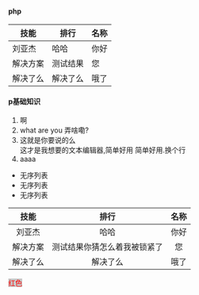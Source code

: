 #### php
| 技能     | 排行     | 名称 |
| -------- | -------- | ---- |
| 刘亚杰   | 哈哈     | 你好 |
| 解决方案 | 测试结果 | 您   |
| 解决了么 | 解决了么 | 哦了 |

#### p基础知识
1. 啊
2. what are you 弄啥嘞?
3. 这就是你要说的么<br/>这才是我想要的文本编辑器,简单好用
简单好用.换个行
4. aaaa
* 无序列表
* 无序列表
* 无序列表

| 技能     | 排行     | 名称 |
| :--------: | :--------: | :----: |
| 刘亚杰   | 哈哈     | 你好 |
| 解决方案 | 测试结果你猜怎么着我被锁紧了 | 您   |
| 解决了么 | 解决了么 | 哦了 |

<font color=red style='background:rgba(200,200,200)'>红色</font>





















